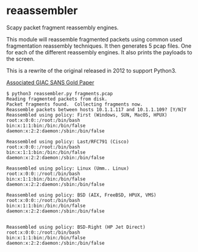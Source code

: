 # reaassembler
Scapy packet fragment reassembly engines.

This module will reassemble fragmented packets using common used fragmentation reassembly techniques.  It then generates 5 pcap files.  One for each of the different reassembly engines. It also prints the payloads to the screen.

This is a rewrite of the original released in 2012 to support Python3.

[Associated GIAC SANS Gold Paper](https://www.sans.org/reading-room/whitepapers/tools/ip-fragment-reassembly-scapy-33969)


```
$ python3 reassembler.py fragments.pcap 
Reading fragmented packets from disk.
Packet fragments found.  Collecting fragments now.
Reassemble packets between hosts 10.1.1.117 and 10.1.1.109? [Y/N]Y
Reassembled using policy: First (Windows, SUN, MacOS, HPUX)
root:x:0:0::/root:/bin/bash
bin:x:1:1:bin:/bin:/bin/false
daemon:x:2:2:daemon:/sbin:/bin/false

Reassembled using policy: Last/RFC791 (Cisco)
root:x:0:0::/root:/bin/bash
bin:x:1:1:bin:/bin:/bin/false
daemon:x:2:2:daemon:/sbin:/bin/false

Reassembled using policy: Linux (Umm.. Linux)
root:x:0:0::/root:/bin/bash
bin:x:1:1:bin:/bin:/bin/false
daemon:x:2:2:daemon:/sbin:/bin/false

Reassembled using policy: BSD (AIX, FreeBSD, HPUX, VMS)
root:x:0:0::/root:/bin/bash
bin:x:1:1:bin:/bin:/bin/false
daemon:x:2:2:daemon:/sbin:/bin/false


Reassembled using policy: BSD-Right (HP Jet Direct)
root:x:0:0::/root:/bin/bash
bin:x:1:1:bin:/bin:/bin/false
daemon:x:2:2:daemon:/sbin:/bin/false
```
